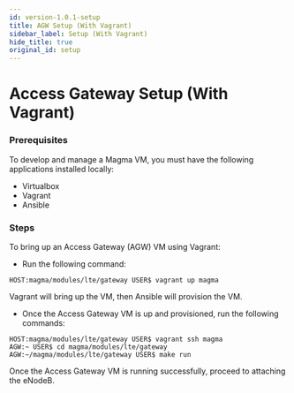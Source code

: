 ```yaml
---
id: version-1.0.1-setup
title: AGW Setup (With Vagrant)
sidebar_label: Setup (With Vagrant)
hide_title: true
original_id: setup
---
```

# Access Gateway Setup (With Vagrant)
### Prerequisites
To develop and manage a Magma VM, you must have the following applications installed locally:

* Virtualbox
*  Vagrant
* Ansible

### Steps

To bring up an Access Gateway (AGW) VM using Vagrant:

* Run the following command:

``HOST:magma/modules/lte/gateway USER$ vagrant up magma``

Vagrant will bring up the VM, then Ansible will provision the VM.


* Once the Access Gateway VM is up and provisioned, run the following commands:

``HOST:magma/modules/lte/gateway USER$ vagrant ssh magma``<br>
``AGW:~ USER$ cd magma/modules/lte/gateway``<br>
``AGW:~/magma/modules/lte/gateway USER$ make run``

Once the Access Gateway VM is running successfully, proceed to attaching the eNodeB.
